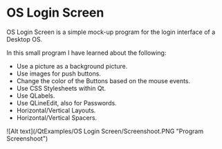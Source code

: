 # OS Login Screen
OS Login Screen is a simple mock-up program for the login interface of a Desktop OS.

In this small program I have learned about the following:
* Use a picture as a background picture.
* Use images for push buttons.
* Change the color of the Buttons based on the mouse events.
* Use CSS Stylesheets within Qt.
* Use QLabels.
* Use QLineEdit, also for Passwords.
* Horizontal/Vertical Layouts.
* Horizontal/Vertical Spacers.


![Alt text](/QtExamples/OS Login Screen/Screenshoot.PNG  "Program Screenshoot")
